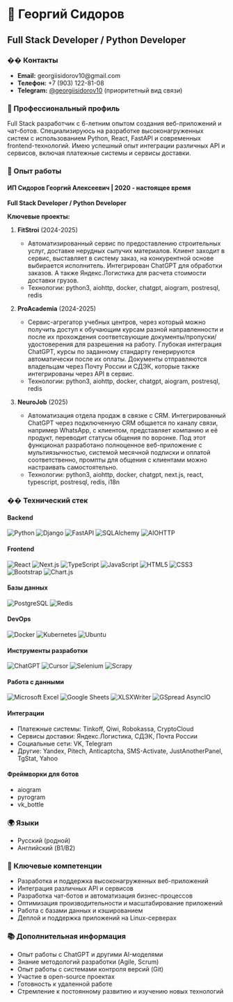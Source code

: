 # 👋 Георгий Сидоров
## Full Stack Developer / Python Developer

### �� Контакты
- **Email:** georgiis&#x2060;idorov10@&#x2060;gmail.com
- **Телефон:** +7 (903) 122-81-08
- **Telegram:** <a href='https://t.me/georgiisidorov10'>@georgiisidorov10</a> (приоритетный вид связи)

### 🎯 Профессиональный профиль
Full Stack разработчик с 6-летним опытом создания веб-приложений и чат-ботов. Специализируюсь на разработке высоконагруженных систем с использованием Python, React, FastAPI и современных frontend-технологий. Имею успешный опыт интеграции различных API и сервисов, включая платежные системы и сервисы доставки.

### 💼 Опыт работы
#### ИП Сидоров Георгий Алексеевич | 2020 - настоящее время
**Full Stack Developer / Python Developer**

**Ключевые проекты:**

1. **FitStroi** (2024-2025)
   - Автоматизированный сервис по предоставлению строительных услуг, доставке нерудных сыпучих материалов. Клиент заходит в сервис, выставляет в систему заказ, на конкурентной основе выбирается исполнитель. Интегрирован ChatGPT для обработки заказов. А также Яндекс.Логистика для расчета стоимости доставки грузов. 
   - Технологии: python3, aiohttp, docker, chatgpt, aiogram, postresql, redis

3. **ProAcademia** (2024-2025)
   - Сервис-агрегатор учебных центров, через который можно получить доступ к обучающим курсам разной направленности и после их прохождения соответсвующие документы/пропуски/удостоверения для разрешения на работу. Глубокая интеграция ChatGPT, курсы по заданному стандарту генерируются автоматически после их оплаты. Документы отправляются владельцам через Почту России и СДЭК, которые также интегрированы через API в сервис.
   - Технологии: python3, aiohttp, docker, chatgpt, aiogram, postresql, redis

4. **NeuroJob** (2025)
   - Автоматизация отдела продаж в связке с CRM. Интегрированный ChatGPT через подключенную CRM общается по каналу связи, например WhatsApp, с клиентом, представляет компанию и её продукт, переводит статусы общения по воронке. Под этот функционал разработано полноценное веб-приложение с мультиязычностью, системой месячной подписки и оплатой соответственно, промпты для общения с клиентами можно настраивать самостоятельно.
   - Технологии: python3, aiohttp, docker, chatgpt, next.js, react, typescript, postresql, redis, i18n

### �� Технический стек

#### Backend
![Python](https://img.shields.io/badge/Python-3670A0?style=for-the-badge&logo=python&logoColor=ffdd54)
![Django](https://img.shields.io/badge/Django-092E20?style=for-the-badge&logo=django&logoColor=white)
![FastAPI](https://img.shields.io/badge/FastAPI-009485?style=for-the-badge&logo=fastapi&logoColor=white)
![SQLAlchemy](https://img.shields.io/badge/SQLAlchemy-D71F00?style=for-the-badge&logo=sqlalchemy&logoColor=white)
![AIOHTTP](https://img.shields.io/badge/AIOHTTP-2C5BB4?style=for-the-badge&logo=aiohttp&logoColor=white)

#### Frontend
![React](https://img.shields.io/badge/React-20232A?style=for-the-badge&logo=react&logoColor=61DAFB)
![Next.js](https://img.shields.io/badge/Next.js-000000?style=for-the-badge&logo=next.js&logoColor=white)
![TypeScript](https://img.shields.io/badge/TypeScript-3178C6?style=for-the-badge&logo=typescript&logoColor=white)
![JavaScript](https://img.shields.io/badge/JavaScript-F7DF1E?style=for-the-badge&logo=javascript&logoColor=black)
![HTML5](https://img.shields.io/badge/HTML5-E34F26?style=for-the-badge&logo=html5&logoColor=white)
![CSS3](https://img.shields.io/badge/CSS3-1572B6?style=for-the-badge&logo=css3&logoColor=white)
![Bootstrap](https://img.shields.io/badge/Bootstrap-7952B3?style=for-the-badge&logo=bootstrap&logoColor=white)
![Chart.js](https://img.shields.io/badge/Chart.js-FF6384?style=for-the-badge&logo=chartdotjs&logoColor=white)

#### Базы данных
![PostgreSQL](https://img.shields.io/badge/PostgreSQL-4169E1?style=for-the-badge&logo=postgresql&logoColor=white)
![Redis](https://img.shields.io/badge/Redis-DD0031?style=for-the-badge&logo=redis&logoColor=white)

#### DevOps
![Docker](https://img.shields.io/badge/Docker-2496ED?style=for-the-badge&logo=docker&logoColor=white)
![Kubernetes](https://img.shields.io/badge/Kubernetes-326CE5?style=for-the-badge&logo=kubernetes&logoColor=white)
![Ubuntu](https://img.shields.io/badge/Ubuntu-E95420?style=for-the-badge&logo=ubuntu&logoColor=white)

#### Инструменты разработки
![ChatGPT](https://img.shields.io/badge/ChatGPT-74AA9C?style=for-the-badge&logo=openai&logoColor=white)
![Cursor](https://img.shields.io/badge/Cursor-000000?style=for-the-badge&logo=cursor-ai&logoColor=white)
![Selenium](https://img.shields.io/badge/Selenium-43B02A?style=for-the-badge&logo=selenium&logoColor=white)
![Scrapy](https://img.shields.io/badge/Scrapy-60A839?style=for-the-badge&logo=scrapy&logoColor=white)

#### Работа с данными
![Microsoft Excel](https://img.shields.io/badge/Microsoft%20Excel-217346?style=for-the-badge&logo=microsoftexcel&logoColor=white)
![Google Sheets](https://img.shields.io/badge/Google%20Sheets-34A853?style=for-the-badge&logo=googlesheets&logoColor=white)
![XLSXWriter](https://img.shields.io/badge/XLSXWriter-217346?style=for-the-badge&logo=microsoftexcel&logoColor=white)
![GSpread AsyncIO](https://img.shields.io/badge/GSpread%20AsyncIO-34A853?style=for-the-badge&logo=googlesheets&logoColor=white)

#### Интеграции
- Платежные системы: Tinkoff, Qiwi, Robokassa, CryptoCloud
- Сервисы доставки: Яндекс.Логистика, СДЭК, Почта России
- Социальные сети: VK, Telegram
- Другие: Yandex, Pitech, Anticaptcha, SMS-Activate, JustAnotherPanel, TgStat, Yahoo

#### Фреймворки для ботов
- aiogram
- pyrogram
- vk_bottle

### 🌍 Языки
- Русский (родной)
- Английский (B1/B2)

### 🎯 Ключевые компетенции
- Разработка и поддержка высоконагруженных веб-приложений
- Интеграция различных API и сервисов
- Разработка чат-ботов и автоматизация бизнес-процессов
- Оптимизация производительности и масштабирование приложений
- Работа с базами данных и кэшированием
- Деплой и поддержка приложений на Linux-серверах

### 📚 Дополнительная информация
- Опыт работы с ChatGPT и другими AI-моделями
- Знание методологий разработки (Agile, Scrum)
- Опыт работы с системами контроля версий (Git)
- Участие в open-source проектах
- Готовность к удаленной работе
- Стремление к постоянному развитию и изучению новых технологий




